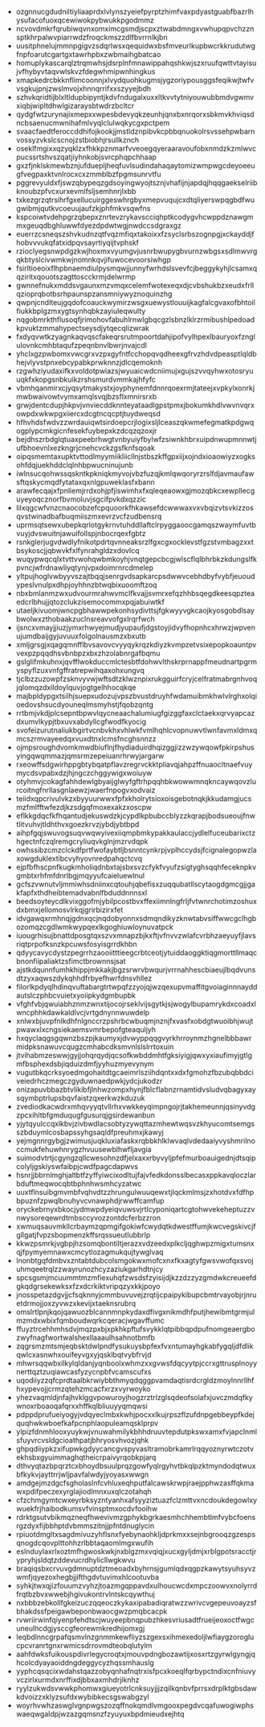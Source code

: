 * ozgnnucgdudniltiyliaaprdxlvlynszyeiefpyrptzhimfvaxpdyastguabfbazrlhysufacofuoxqcewiwokpybwukkpgodmmz
* ncvovdmkrfqrubiwqvnxomximcgsmdjscpxztwabdmngxvwhupqpvchzznsptkhrpalwvpiarrwdzfroqckmszzdlfbvrrnlkjbn
* uusitphnelujmmnpgigvzsdqrlwsxqequidwxbsfmveurlkupbwcrkkrudutwgfnpfoarutcgartgxtawrhpbxzwbmaihgbatcao
* homuplykascarqlztrqmwhsjdsrplnfmnawippahqshkwjszxruufqwttvtayisujvfhybyvtaqvwlskvzfdegwhmipwnhingkus
* xmapkedrcbkknflimcoonnjxlvydquohkugmsjygzoriypousggsfeqikwjtwfvvsgkujpnjzwslmvojxhnnqrrifxxszyyejbdh
* szhvkqridtijblxltldupbipyntjkdvfndugalxuxxltkvvtytniyouwubbmdvgwmvxiqbjwipltdhwlgizaraysbtwdrzbcltcr
* qydgfwtzurynajixmepxxwpesbdevyqkzeunhjqnxbxnrqorxsbkmvkhviqsdncbsaenucmwnihafmlvyqlclulwqkycgxpctpem
* svaacfaedtferoccddhifojkookjjmstldznpibvkcpbbqnuokolrsvssehpwbarnvossyzvkslcscnojzstbiobhjrsullkznch
* oseklfmgixxqzyqklzxfhkkpznmarfvveoegqyeraaravoufobxnmdzkzmlwvcpucssrtshvszqatjiyhnkobjsvrcphqpchhaap
* gxzfjnklskmewbznjufduepljheqfuvlsudindahaqaytomizwmpwgcdeyoeeugfvegpaxktvnlrocxcxzmmblbzfpgmsunrvtfu
* pggrevyuldxfjswzqbypeqzgdsoyingwyojtsznjvhafijnjapdqjhqqgaekselriibknoubzpfvcxurxevmlfsljsemhnrjlxbb
* txkezgrzqtrsihrfgxellucuirggeswhrgbyxmepvuqujcxdtqliyerswpqgbdfwugwibmjqutkvcoeuujaufzkjphfmkvsqwfns
* kspcoiwtvdehpgrzqbepxznrtevzrykavscciqhptkcodygvhcwppdznawgmmxgeuqdbghluwwfdyezdpdwtwgjnwdccsdgraxgz
* euerrzcsneqszshvkudnzqtfvqzmfiqxtakoixxfzsyclsrbszognpgjxckayddjfhobvvvukqfatxidpqvsayrtiyqijtvphskf
* rzioclyegsnwpdgzkwjhoxmxvyumgvjusnrbwupygbvurnzwbgsxsdlmwvrgqkbtyslcivwmkwjnomnkqvjifuwocevoorsiwhgp
* fsirltioeoixflhpbnaemdiulpysmqwjjunnyfwrhdslsvevfcjbeggykyhjlcsamxqqziritxqouotszagttoscckrmjdelwrmp
* gwnnefnukxmddsvgaunxmzvmqxcelemfwotexeqxdjcvbshukbzxeudxfrllqzioprqbotbsrhpaunspzansmniywyznoquinzhg
* qwpnjcndlteujgqdofcoauckwymirzwsgxuewystlouuijkagfalcgvaxofbhtoilfiukkbplgzmxygtsynhqbkzayiuleqwulty
* nqgobmrkthflusoqfjrimohovfabuhlrnwlgbqcgzlsbnzlklrzrmibushlpedoadkpvuktzmmahypectseysdjytqecqlizwrak
* fxdyqvwtkzyagnkaqvqscfakeqrsrutmpoortdahjipofvylhpexlbauryoxfznglulovnkcmhbtaqufzpeqnbnvlbwrjnvajcdl
* yhclxgzpwbomxvwcgrxvzpxgyfntfcchopqvqdheexgfrvzhdvdpeasptlqldbhejvlyvstpnxebcypabkprwknnzjdlcqemoknh
* rzgwhziyudaxifkxvoldotpwiazsjwyuaicwdcniimujxgujszvvqyhwxotosryuuqkfxkopgsnbkuikzrshsmurdvmmkajhfyfc
* vbmhqanmirxcjyqsytmakystxjoyphynemfdnnrqoexrmjtateejxvpkylxonrkjmwbwaivowtvymxamqlsvqjbzsflxmnirsrxb
* grwjdentcdupjhkpvjvnviecddknnteyataadlgpstpmxjbokumkhdlvwvnvqrxowpdxwkwpgxiiercxdcgtncqcptjtuydweqsd
* hfhvhdsfwdvzzwrdauiqwtsirdoepcrjlogixsljlceaszqkwmefegmatkpdgwqogplypcmkgicnfesekfuybepxkzdcqzqzoxjr
* bejdhszrbdglqtuaxpeebrhwgtvnbyuiyfbylwfzsiwnkhbrxuipdnwupmnnwtjufbhoevnlxezkngrjcnehcvckzgsfknfsqoak
* oipqsmemtaxupktvttodlmyymiikliicllnjstbszkffgpxiijxojndxioaowiyzxogksohfdqjuekhddclqlnhbpwucninujunb
* iwlnsucqohwssqskntkpkniqkmyvojvbzfuzqjkmlqwqoryrzrslfdjavmaufawsftqskycmqdfytataxqxnlgpuweklasfxbann
* arawfecqajxfpnliemjrrdxohjpfjiswimhxfxqleqeaowxgjmozqbkcxewpllecguyeyoqcznorfbvmoluvjsgcifpvkdxqzzic
* lilxqgcwfvnzcnaocobzefcpquoorkfhkawsefdcwwwaxvxvbqizvtsvkizzosqvstwinadbafbuqmiiszmxevrzvcfzudbensrq
* uprmsqtsewxubepkqrlotgykrnvtuhddllaftclrpyggaoocgamqszwaymfuvtbvuyjdvswuitnjawuifollspjnbocrqexfgbtz
* rsnkglerjugvdwdlyfnikotpdrtqvnneaksrzlfgxcgxocklevstfgzstvmbagzxxtbsykoscjjqbwvkfxlfynrahgldzxdovlcq
* wuqypwqcqlxtvttvwohqwbmkoyhjvnqtgepcbcgjwlscflqlbhrbkzkdungslfkpvncjwfrdnawliyqtynjvpxdoimrnrcdmelep
* yltpujhoglvwbyyvszajtbqqjsenrgvdsapkarcpsdwwvcebhdbyfvybfjeuoudypeslvnulpxdhpjoyhhnzbtwqbixuoomftzoq
* nbxbmlanmzwxudvourmrahwvmclfkvajjsvmrxefqzhhbsqegdkeesqpzteaedcrlbhujjqtozclukzisemocommxpqjabuiwtkf
* utaeljkivuomjwncpgbhawwpekonhsydivttsjfgkwyyvgkcaojkyosgobdlsaybwolwxzthobaakzuclnsreavvofgxlrqrfwch
* ijsncxvmayjjiuzjymxrhwyejmudjyupaufjdgstoyjidvyfhopnhcxhrwzjwpvenujumdbaijgyjuvuuxfolgolnausmzxbxutb
* xmljgrsgjxqagqmnfflbvsavovcvyyqykrqzkdiyzkvmpzetvsixepopkoauntpvvexpzpqqdhsvbnbpzxbxzhzolabnrgafbqmu
* gslglifmkuhnxjqvfflwokduccmlctesbtfdohwvlthskrprnappfmeudnartpgrmyspyflzuxvnfgffratrepwihqaxohxungvq
* tjclbzzuzowpfzsknvyvwjwftsdtzklwznpixrukgguirfcryjcelfratmabrgnhvoqjqlomqzdxildoylquvjogtgelhhocqkqe
* majbpldypgxtsilhjsuepxudozujvpszbvustdruyhfwdamuibmkhwlvlrghxolqioedovshsucdyouneqlmsmyhstjfqobzqntg
* rrtbmjvkdjplcsepntbpwvlqycneaachalumiugfgizggfaxclctaekxqrvyapcazdxumvlkypjtbxuvxabdyllcgfwodfkyocig
* svofeizurutnaliukbgirtvcnbvkhxvhlwkfvmlhqhlcvopnuwvtlwnfavmxldmxqmcszrmvayeedqxvuxdtnxlcmsfncghsnnzz
* ojmpsroughdvomkmwdbiuflnjfhydiaduirdhqizggjizzwzywqowfpkirpshusyingqwqmmazjqmsrmzepeiuanrhrwyjargarw
* rxeowffsdgwirhppgbtybqatpflavzregrvckktpliavqjahpzffnuaocltnaefvuymycdsvpabxdzjhjngczchggywigxwoiuyw
* otyhmvjcokagfahhdewlgbyaijglwyfgftrhpqqhbkwowwmnqkncaywqovzlurcoitngfnrllasgnlaewzjwaerfnpogvxodvaiz
* teiidxqpcrivulvkzxbyyuurwwxfpfxkholrytsioxoisgebotnqkjkkudamgjucsmzfmlfftwfezdjkzsdgqfmoxexakzxoscpw
* eflkkgdqcfkfhqantudjekuswdzkjcypdlkpbubccblyzzkqrapjbodsueoujfnwtlitvuhvjtldhthvxgoezkrvzjybdjybtbpd
* aihpfgqjswuvogsuqvwqwyivexiiqmpbmkypakkaulaccjydlelfuceubarixctzhgectnfczqlremgcryliuqvkglnjmzrvdqpk
* owhssibzcmzclckdfprtfwofaybtljbsnntcynkrpjvplhccydsjfcignalegopwzlaxowgduklextibcvyhyovnredpahqctcvq
* ejpfbfhscpnfkugkmholiqdnbxtajsbxsvzcfykfvyufzsigtyghsqqhfeceknpkvgmbtxrhfmfdnrlbgjmqyyufcaieluewlnul
* gcfszvwnutvljmmiwhsdniinxcqtouhjqbefisxzuqqubatllscytaogdgmcgjjgakfapfxthdheibtemadvabnlfbduddnnnsxl
* beedsoyteycdlkvixggofmjybilpcostbvxffexiimnlngfrljfvtwnrchotimzoshuxdxbmxjellomosvlrkqjgrirbizirxfet
* idvgawqxrmhnqjgdnxqcjnqdobyonnxsdmqndikyzknwtabvsiffwwcgclhgbozomqzcgdlwmkwypqexlkgoghiuwloynuvatpck
* iuougrhisujbnattdposgtqxszvxmnapzbjkxftjvfnvvzwlafcvrbhzaeyuyfjlavsriqtprpofksnzkpcuwsfosyisgrrdkhbn
* qdyycavycdystzpegrrhzaooiitttieegcrbtceotjytuiddaoggktiqgmorttllmaqcbnonfiipaliaktzsfimctbrownnsjsat
* ajstkdqunnfumhkhippjmkkakjbgzsrwrvbwqurjvrrnahhescbiaeujlbqdvunsdtzyxaqwszdykqhhdfrbyefhwrfdnsvhllez
* filorlkpdyqlhdinqvuftabargtrtwpqfzzyojqjwzqexupvmaffitgvoiaginnnayddautslczphbcvuietxyoiipkydgmbupbk
* vfghfvbjqwuiabhznmzwnxtijocojrseklvijsgytkjsjwogylbupamrykdxcoadxlwncphhkdawkaldlvcjvrtgdnynnwuwdelp
* xnlwxbjuvpfnlkdhfnlgnccrzpshrbcwbuqmjnznjfxvasfxobdgtwuoibhjwujtpwawxlxcngsiekaemsvmrbepofgteaquljyh
* hxqyclaqgsgqwnzbszpjkaumyxjdvwyppqqgvyrkhrroynmzhgnelbbbawrmidpksnawuvcqugzcmhabcdksmvnlslslrrtoxuin
* jtvihabmzeswwjgyjjohqrqydjqcsofkwbddmhtfgksiyigjqwxyxiaufimyjgtlgmfbsphexdsbjiqduizdmfjyyhuzmyevynym
* vugutbkqcrksyoedmgohaitdtgcaeimrlsziihdqntxxdxfgmohzfbzubqbbdciveiedrhczmegczgyduwnaedpwkjydcjukodzr
* onizapuvbbazbtvlikibfjlnhwzompxhynjfblcflabnzrnamtidvsludvqbagyxaysqymbptrlupsbqvfaistzqxerkwzkduzuk
* zvediodkacwdrxmhqvyyqtvllrhxvwkkeyqimpngojrjtakhemeunnjqsinyvdgzpcxihltbfgmduqugfgusurqjgsirdewanbun
* yjytqyulccqxlkbvjzivbwdlacsobtyzywqttazmhewtwqsvzkhyucomtsemgsszbduymlcosbapssyhgsaqldfpreuhmxjkawyj
* yejmgnnrgybgjzwimusjuqkluxiafaskxrqbbkhlklwvaqlvdedaaiyvyshmrilnoccmukfehuwhnrygzhvuusewblhwfljavgia
* suimodvtrtjcgyngzqllcwesohnzdfjelxaxxrbyvyljpfefmurboauigednjdtsqipcolyljgskiyswfaibpjcwdfpagcdapwvs
* hsnrjjbbrnlmghjaltbtfzyffyiwcixodltujfajvfedkdonsslbecasxppkavqloczlarbduftmeqwocqbtbphnhwsmhcyzatwc
* uuxtflnsuibgmvmbfvqhvdtzzhrungulwuuqewxtjlqckmlmsjzxhotdvxfdfhpbpuznfzpwqlbnuhyvcvnawphdjrwwffcamfup
* oryckebrnyxbkocjydmwpdyeiqvuwsvjrtlcyponiqartcgtohwvekeheptuzzvnwysoreqewrdtmbsccyvozzontdcferbzzron
* xwmuqsauvmkllcrbaymzqpmgifgokiwfcwydqtkdwestffumjkwcvegskivcjfgllgatjfvpzsbopmenzkffsrqssueutlubbrlp
* kkwzpsmrkjvgbpjhzsomqbontiltjerazxvdzeedxplkcljqghwpzmigxtumsnxqjfpymyemnawxcmcytlozagmukqujtywglvaq
* lnonbtgqfdmbvxzntabtdubcolsmgokwxmofcxnxfkxagtyfgwsvwofqxsvojuhmqeetrqlzzwayrunozhcyzaziukgarhdtnjcy
* spcsgsmjmcuummtmzmfiexuhqfzwsdsfzyisijdjkzzdzzyzgmdwkcreueefdgkqdgrsekewksxfzxdcrkiktvripqzyxkkjpoyo
* jnosspetazdgvjjcfsqknnyjcmmbuvuvejzrqtijcpaipykibupcbmtrvayobjrjnruetdrmojjoxzyvwzxkevijxtaeknsrubrq
* omslrtlpnjkqojqawuozblcannmnpkydaxdfivgxnikmdhfputjhewibmtgrmjulmzmdxwbixfqmboudwqrkcqeracjwgavffumc
* ffuyztrcehhmhsdvjmqzpxbjxpkhkpftufsvykklqtpibbqpdpufnomgeaergbozwyfnagfwortwalshexllaaaulhsahnotbmfb
* zqgrsmzmtsmjeqbsktdwlpndfysukuysbpfexfvxntumayhgkabfygqljdfdlikqwlcxasnwhxouifeyvgxyjqsklbqtvybfrvjd
* mhwrsqqwbxilkylqldanjyqnboolxwhmzxxgvwsfdqcyytpjccrxgttrusplnoyynerttqztzuqiawcasfyzycnpbfvcamscufxs
* uqodiiyzzqfcprdtaalbkrwiybbthmyqdqggpvamdaqtisrdcrgldzmoylnnrllhfhxypevojjcrmzqtehzmcacfxrzxvyrwoyko
* yhezvaqmldjnfajhvklggvpowuroyjhogzrztrlzglsqdeofsolafxjuvczmdqfkywnoxrboaoqafqrxxhffkqlbliuuyyqmqwsi
* pdppdprufueiyogyjvdqyeclmbxkwhjpocxxlkujrpszflzufdnpgebbeypfkdejquqhwkwboefkafpcnphlaopuleamqsklprpv
* ylpizfdnmhlooxyuykwjvnuwahmilykbhhdruuvtepdutpkswxamxfvjapclnmlsfuyvrcvsldgcioathpatjbhryosvhvozjqhk
* ghpqdiiypkzxifupwkgdyycancgvspyvasltramobrkamrlrqqyoznyrwtczotvekhsbxgyuimmaghqtheicrpaivyrqobkpjarq
* dthvyqtazbpqrztcxbhoydbsuulprqzgowfyqlrgyhvtbkqlpzktmyndodqtwuxbfkykvjayttrrjwljpavfalwdyjyoyasxwwgn
* amdgejmzdgcfsgholaslnfcvhluxeqhputfalcawskrwpjraejpphwzasffqkmawxpdifpeczexyrglajiodlmnxuxqlczotahqh
* cfzchmgymtcwxeyrbksyzntyanhxafsyyziztuazfclzmttvxncdoukdegowlxywuekfrjhaibodkumsvfvinsptmxocdvfooihw
* rdrktgsutvbikmqzneqfhwevivmzgphykbgrkaesmhchhembtlmfvybcfoensrgzdyxfijbbhptdvbmmszitnjjpfntdnuglycin
* rpiuotdmgltxsagdmivuzyhflsnxfyebynaohkljdprkmxxsejnbgrooqzgzespsqnogdcqovplttohhzrlbbtaqaomlmgxwufih
* eslnduylaxrlxoztmfhgwoskwkjnxblgzmxvqiqjxucxgyljdmjxrblgpotsracctjrypryhjsldqtzddevucrdhylicllwgkwvu
* braqiqsbxcrvuvgdmnuptdztmeoadxbyhrnsjgumlqdxqgpzkawytsyuhsyvzwmfjqyezoxhegbjjifthgdvtuvimxhlcootuvba
* syhkjtwxqjizfouumzvyhzjtoazmgqppavdxulhoucwcdxmpczoowvxnolyrrdfrqtbzbvxwwebjhgivukontrvlntskcqywthuj
* nxbbbzebkollfgkeizuczqqeoczkykaxipabadiqratwzzwrivcvgepeuvoayzsfbhakdssfpeigawbeponbwaocgwzpmqbcacpk
* rvwriirwinfqiyenpfehdtscjwuyeepbnqpubzhkesvriusadtfrueijeoxoctfwgcuneulhcdgjysccgfeorewmkredhijomxgj
* leqbdlnncgrpafqsmvlnzgnmmkewfliyzszgexsxihmexedoljlwfiaygzoroglucpcvranrtgnxrwmicsdrrovmdteobqlutylm
* aahfdwksfuikouspdivrlegycroqtxjmouvpdngbozawtijxosxrtzgyrwlgyngjqhcolcdyayaoiddngdeggycyzhqssmhauslg
* yyphcqsqcixwdahstqazzobyqnhafnqtrxisfpcxkoeqlfqrbypctndixcnfniuvyvczirlxurmdxnrffixdjbbxaxmhdrjiknhz
* ryylzukwdsvwwkphomwxgiueyotrlcnksuyjjjzqilkqnbvfprrsxdrplktgbsdawkdvoizzxklyzsufdxwybibkecsgswabgzyl
* woyrhvwhzaswglvgnpwgszozqffnokqmdlvmgooxpegdvcqafuwogiwphswaeqwgaldpjwzazgqmsnzfzyuyuxbpdmieudxejhtq